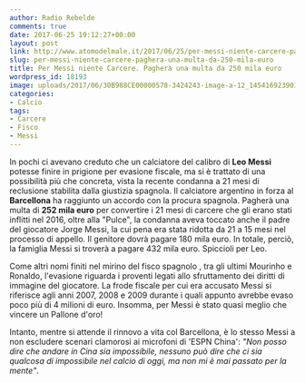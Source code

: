 ```yaml
---
author: Radio Rebelde
comments: true
date: 2017-06-25 19:12:27+00:00
layout: post
link: http://www.atomodelmale.it/2017/06/25/per-messi-niente-carcere-paghera-una-multa-da-250-mila-euro/
slug: per-messi-niente-carcere-paghera-una-multa-da-250-mila-euro
title: Per Messi niente Carcere. Pagherà una multa da 250 mila euro
wordpress_id: 18193
image: uploads/2017/06/30B988CE00000578-3424243-image-a-12_1454169239014.jpg
categories:
- Calcio
tags:
- Carcere
- Fisco
- Messi
---
```


In pochi ci avevano creduto che un calciatore del calibro di **Leo Messi** potesse finire in prigione per evasione fiscale, ma si è trattato di una possibilità più che concreta, vista la recente condanna a 21 mesi di reclusione stabilita dalla giustizia spagnola.
Il calciatore argentino in forza al **Barcellona** ha raggiunto un accordo con la procura spagnola. Pagherà una multa di **252 mila euro** per convertire i 21 mesi di carcere che gli erano stati inflitti nel 2016, oltre alla "Pulce", la condanna aveva toccato anche il padre del giocatore Jorge Messi, la cui pena era stata ridotta da 21 a 15 mesi nel processo di appello. Il genitore dovrà pagare 180 mila euro. In totale, perciò, la famiglia Messi si troverà a pagare 432 mila euro. Spiccioli per Leo.

Come altri nomi finiti nel mirino del fisco spagnolo , tra gli ultimi Mourinho e Ronaldo, l'evasione riguarda i proventi legati allo sfruttamento dei diritti di immagine del giocatore.
La frode fiscale per cui era accusato Messi si riferisce agli anni 2007, 2008 e 2009 durante i quali appunto avrebbe evaso poco più di 4 milioni di euro. Insomma, per Messi è stato quasi meglio che vincere un Pallone d'oro!

Intanto, mentre si attende il rinnovo a vita col Barcellona, è lo stesso Messi a non escludere scenari clamorosi ai microfoni di 'ESPN China': _"Non posso dire che andare in Cina sia impossibile, nessuno può dire che ci sia qualcosa di impossibile nel calcio di oggi, ma non mi è mai passato per la mente"_.
